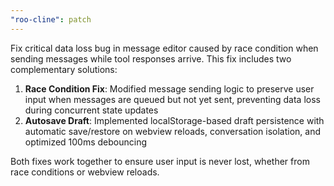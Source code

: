 ```yaml
---
"roo-cline": patch
---
```


Fix critical data loss bug in message editor caused by race condition when sending messages while tool responses arrive. This fix includes two complementary solutions:

1. **Race Condition Fix**: Modified message sending logic to preserve user input when messages are queued but not yet sent, preventing data loss during concurrent state updates
2. **Autosave Draft**: Implemented localStorage-based draft persistence with automatic save/restore on webview reloads, conversation isolation, and optimized 100ms debouncing

Both fixes work together to ensure user input is never lost, whether from race conditions or webview reloads.
